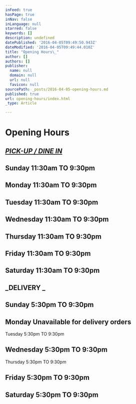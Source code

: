 ```yaml
---
inFeed: true
hasPage: true
inNav: false
inLanguage: null
starred: false
keywords: []
description: undefined
datePublished: '2016-04-05T09:49:50.943Z'
dateModified: '2016-04-05T09:49:44.010Z'
title: "Opening Hours\_"
author: []
authors: []
publisher:
  name: null
  domain: null
  url: null
  favicon: null
sourcePath: _posts/2016-04-05-opening-hours.md
published: true
url: opening-hours/index.html
_type: Article

---
```

# Opening Hours 

## _[PICK-UP / DINE IN][0]_

## Sunday 11:30am TO 9:30pm 

## Monday 11:30am TO 9:30pm 

## Tuesday 11:30am TO 9:30pm 

## Wednesday 11:30am TO 9:30pm 

## Thursday 11:30am TO 9:30pm 

## Friday 11:30am TO 9:30pm 

## Saturday 11:30am TO 9:30pm 

## _DELIVERY _

## Sunday 5:30pm TO 9:30pm 

## Monday Unavailable for delivery orders
Tuesday 5:30pm TO 9:30pm 

## Wednesday 5:30pm TO 9:30pm
Thursday 5:30pm TO 9:30pm 

## Friday 5:30pm TO 9:30pm 

## Saturday 5:30pm TO 9:30pm

[][1]

[0]: null
[1]: https://www.eatnow.com.au/restaurant-7262/Tan-Thai-Herbs-and-Spices.html?utm_source=Tan+Thai+Herbs+and+Spices&utm_medium=Restaurant+Microsite&utm_campaign=Restaurant+referral